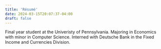 ```yaml
---
title: 'Résumé'
date: 2024-03-15T20:07:37-04:00
draft: false
---
```


Final year student at the Univeristy of Pennsylvania.
Majoring in Economics with minor in Computer Science.
Interned with Deutsche Bank in the Fixed Income and Currencies Division.
